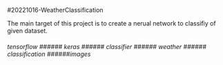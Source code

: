 #20221016-WeatherClassification

The main target of this project is to create a nerual network to classifiy of given dataset.

###### tensorflow  ###### keras  ###### classifier  ###### weather  ###### classification  ######images

